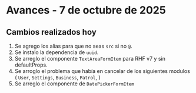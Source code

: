 # Avances - 7 de octubre de 2025

## Cambios realizados hoy

1. Se agrego los alias para que no seas `src` si no `@`.
2. Se instalo la dependencia de `uuid`.
3. Se arreglo el componente `TextAreaFormItem` para RHF v7 y sin defaultProps.
3. Se arroglo el problema que había en cancelar de los siguientes modulos (
    `User`, 
    `Settings`,
    `Business`,
    `Patrol`,
    )
3. Se arreglo el componente de `DatePickerFormItem`
